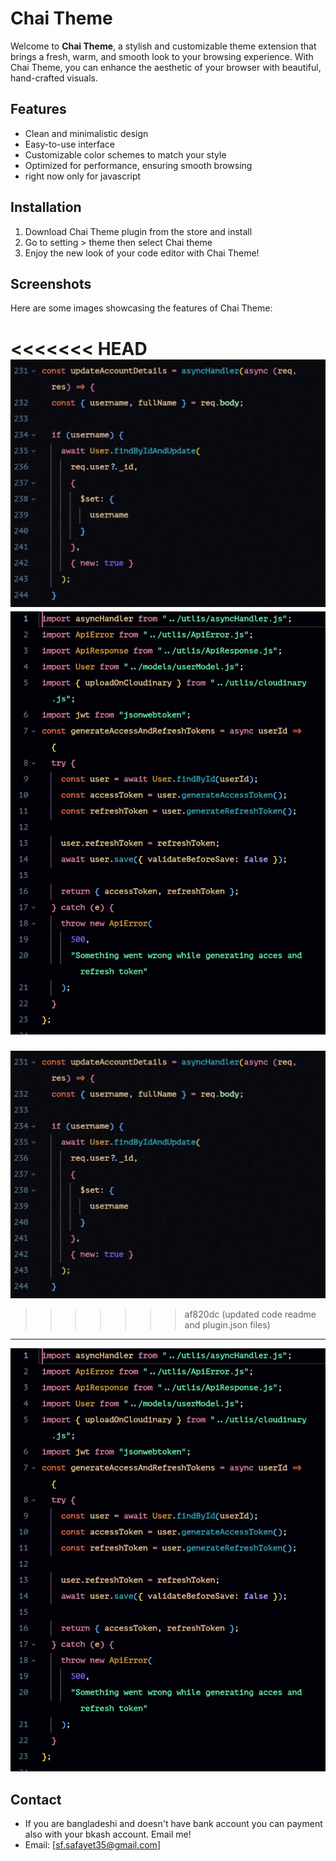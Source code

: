 # Chai Theme

Welcome to **Chai Theme**, a stylish and customizable theme extension that brings a fresh, warm, and smooth look to your browsing experience. With Chai Theme, you can enhance the aesthetic of your browser with beautiful, hand-crafted visuals.

## Features

- Clean and minimalistic design
- Easy-to-use interface
- Customizable color schemes to match your style
- Optimized for performance, ensuring smooth browsing
- right now only for javascript

## Installation

1. Download Chai Theme plugin from the store and install
2. Go to setting > theme then select Chai theme
3. Enjoy the new look of your code editor with Chai Theme!

## Screenshots

Here are some images showcasing the features of Chai Theme:

<<<<<<< HEAD
![screenshot](https://raw.githubusercontent.com/safayet35/chai-theme/refs/heads/main/img1.jpg)
![screenshot](https://raw.githubusercontent.com/safayet35/chai-theme/refs/heads/main/img2.jpg)
=======
![screenshot](https://raw.githubusercontent.com/safayet35/chai-theme/refs/heads/main/img1.jpg?token=GHSAT0AAAAAAC5FERQRZI7HELFF43NOFEQ4Z4XFG2A)
>>>>>>> af820dc (updated code readme and plugin.json files)

---

![screenshot](https://raw.githubusercontent.com/safayet35/chai-theme/refs/heads/main/img2.jpg?token=GHSAT0AAAAAAC5FERQRKPYDYW6XTWVRY4E6Z4XFHXA)

## Contact

- If you are bangladeshi and doesn't have bank account you can payment also with your bkash account. Email me!
- Email: [sf.safayet35@gmail.com]

